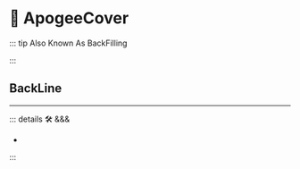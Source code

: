 # 🔻 <via>ApogeeCover</via>

::: tip Also Known As BackFilling

:::

## BackLine

---

<!-- =================================================== -->
<!-- =================================================== -->
<!-- =================================================== -->
<!-- =================================================== -->
<!-- =================================================== -->
::: details 🛠 <dev>&&&</dev>

-

:::
